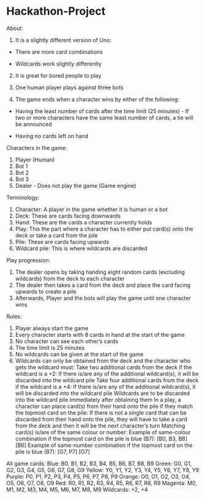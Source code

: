 # Hackathon-Project

About:
1. It is a slightly different version of Uno:

- There are more card combinations

- Wildcards work slightly differently

2. It is great for bored people to play

3. One human player plays against three bots

4. The game ends when a character wins by either of the following:

- Having the least number of cards after the time limit (25 minutes) - If two or more characters have the same least number of cards, a tie will be announced

- Having no cards left on hand

Characters in the game:
1. Player (Human)
2. Bot 1
3. Bot 2
4. Bot 3
5. Dealer - Does not play the game (Game engine)

Terminology:
1. Character: A player in the game whether it is human or a bot
2. Deck: These are cards facing downwards
3. Hand: These are the cards a character currently holds
4. Play: This the part where a character has to either put card(s) onto the deck or take a card from the pile
5. Pile: These are cards facing upwards
6. Wildcard pile: This is where wildcards are discarded

Play progression:
1. The dealer opens by taking handing eight random cards (excluding wildcards) from the deck to each character
2. The dealer then takes a card from the deck and place the card facing upwards to create a pile
3. Afterwards, Player and the bots will play the game until one character wins

Rules:
1. Player always start the game
2. Every character starts with 8 cards in hand at the start of the game
3. No character can see each other’s cards
4. The time limit is 25 minutes
5. No wildcards can be given at the start of the game
6. Wildcards can only be obtained from the deck and the character who gets the wildcard must:
Take two additional cards from the deck if the wildcard is a +2:
If there is/are any of the additional wildcard(s), it will be discarded into the wildcard pile
Take four additional cards from the deck if the wildcard is a +4:
If there is/are any of the additional wildcard(s), it will be discarded into the wildcard pile
Wildcards are to be discarded into the wildcard pile immediately after obtaining them
In a play, a character can place card(s) from their hand onto the pile if they match the topmost card on the pile:
If there is not a single card that can be discarded from their hand onto the pile, they will have to take a card from the deck and then it will be the next character’s turn
Matching card(s) is/are of the same colour or number:
Example of same-colour combination if the topmost card on the pile is blue (B7):
[B0, B3, B8]
[B6]
Example of same-number combination if the topmost card on the pile is blue (B7):
[G7, P7]
[O7]

All game cards:
Blue:
B0, B1, B2, B3, B4, B5, B6, B7, B8, B9
Green:
G0, G1, G2, G3, G4, G5, G6, G7, G8, G9
Yellow:
Y0, Y1, Y2, Y3, Y4, Y5, Y6, Y7, Y8, Y9
Purple:
P0, P1, P2, P3, P4, P5, P6, P7, P8, P9
Orange:
O0, O1, O2, O3, O4, O5, O6, O7, O8, O9
Red:
R0, R1, R2, R3, R4, R5, R6, R7, R8, R9
Magenta:
M0, M1, M2, M3, M4, M5, M6, M7, M8, M9
Wildcards:
+2, +4
